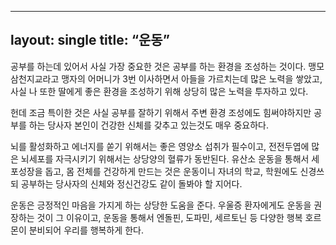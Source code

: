 
---
layout: single
title: “운동”
---

공부를 하는데 있어서 사실 가장 중요한 것은 공부를 하는 환경을 조성하는 것이다. 맹모삼천지교라고 맹자의 어머니가 3번 이사하면서 아들을 가르치는데 많은 노력을 쌓았고, 사실 나 또한 딸에게 좋은 환경을 조성하기 위해 상당히 많은 노력을 투자하고 있다.

헌데 조금 특이한 것은 사실 공부를 잘하기 위해서 주변 환경 조성에도 힘써야하지만 공부를 하는 당사자 본인이 건강한 신체를 갖추고 있는것도 매우 중요하다.

뇌를 활성화하고 에너지를 쏟기 위해서는 좋은 영양소 섭취가 필수이고, 전전두엽에 많은 뇌세포를 자극시키기 위해서는 상당양의 혈류가 동반된다. 유산소 운동을 통해서 세포성장을 돕고, 몸 전체를 건강하게 만드는 것은 운동이니 자녀의 학교, 학원에도 신경쓰되 공부하는 당사자의 신체와 정신건강도 같이 돌봐야 할 지어다.

운동은 긍정적인 마음을 가지게 하는 상당한 도움을 준다. 우울증 환자에게도 운동을 권장하는 것이 그 이유이고, 운동을 통해서 엔돌핀, 도파민, 세르토닌 등 다양한 행복 호르몬이 분비되어 우리를 행복하게 한다.
